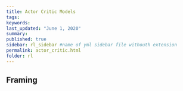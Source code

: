 ```yaml
---
title: Actor Critic Models
tags:
keywords:
last_updated: "June 1, 2020"
summary: 
published: true
sidebar: rl_sidebar #name of yml sidebar file withouth extension
permalink: actor_critic.html
folder: rl
---
```



## Framing